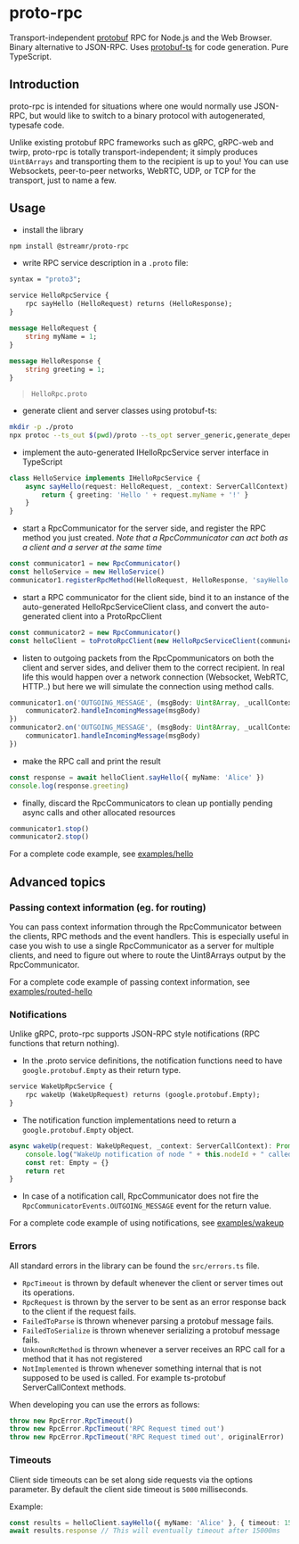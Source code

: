proto-rpc
===========

Transport-independent [protobuf](https://developers.google.com/protocol-buffers) RPC for Node.js and the Web Browser. 
Binary alternative to JSON-RPC. Uses [protobuf-ts](https://github.com/timostamm/protobuf-ts) for code generation. Pure TypeScript.

## Introduction

proto-rpc is intended for situations where one would normally use JSON-RPC, but would like to switch to a binary protocol with autogenerated, typesafe code.  

Unlike existing protobuf RPC frameworks such as gRPC, gRPC-web and twirp, proto-rpc is totally transport-independent; it simply produces `Uint8Arrays` and transporting them to the recipient is up to you! You can use Websockets, peer-to-peer networks, WebRTC, UDP, or TCP for the transport, just to name a few.

## Usage

- install the library

```bash
npm install @streamr/proto-rpc
```

- write RPC service description in a `.proto` file:

```proto
syntax = "proto3";

service HelloRpcService {
    rpc sayHello (HelloRequest) returns (HelloResponse);
}

message HelloRequest {
    string myName = 1;
}
  
message HelloResponse {
    string greeting = 1;
}
```
  > `HelloRpc.proto`

- generate client and server classes using protobuf-ts:

```bash
mkdir -p ./proto
npx protoc --ts_out $(pwd)/proto --ts_opt server_generic,generate_dependencies --proto_path $(pwd) HelloRpc.proto
```

- implement the auto-generated IHelloRpcService server interface in TypeScript

```typescript
class HelloService implements IHelloRpcService {
    async sayHello(request: HelloRequest, _context: ServerCallContext): Promise<HelloResponse> {
        return { greeting: 'Hello ' + request.myName + '!' }
    }
}
```

- start a RpcCommunicator for the server side, and register the RPC method you just created.
  *Note that a RpcCommunicator can act both as a client and a server at the same time*    

```typescript
const communicator1 = new RpcCommunicator()
const helloService = new HelloService()
communicator1.registerRpcMethod(HelloRequest, HelloResponse, 'sayHello', helloService.sayHello)
```

- start a RPC communicator for the client side, bind it to an instance of the auto-generated HelloRpcServiceClient class, and convert the auto-generated client
into a ProtoRpcClient<HelloRpcServiceClient> 


```typescript
const communicator2 = new RpcCommunicator()
const helloClient = toProtoRpcClient(new HelloRpcServiceClient(communicator2.getRpcClientTransport()))
```

- listen to outgoing packets from the RpcCpommunicators on both the client and server sides, and
  deliver them to the correct recipient. In real life this would happen over a network connection (Websocket, WebRTC, HTTP..)
  but here we will simulate the connection using method calls.

```typescript
communicator1.on('OUTGOING_MESSAGE', (msgBody: Uint8Array, _ucallContext?: CallContext) => {
    communicator2.handleIncomingMessage(msgBody)
})
communicator2.on('OUTGOING_MESSAGE', (msgBody: Uint8Array, _ucallContext?: CallContext) => {
    communicator1.handleIncomingMessage(msgBody)
})
```

- make the RPC call and print the result
  
```typescript
const response = await helloClient.sayHello({ myName: 'Alice' })
console.log(response.greeting)
```

- finally, discard the RpcCommunicators to clean up pontially pending async calls and other
  allocated resources
  
```typescript
communicator1.stop()
communicator2.stop()
```

For a complete code example, see [examples/hello](examples/hello)

## Advanced topics

### Passing context information (eg. for routing)

You can pass context information through the RpcCommunicator between the clients, RPC methods and the event handlers. This is
especially useful in case you wish to use a single RpcCommunicator as a server for multiple clients, and need to figure out
where to route the Uint8Arrays output by the RpcCommunicator. 

For a complete code example of passing context information, see [examples/routed-hello](examples/routed-hello)

### Notifications

Unlike gRPC, proto-rpc supports JSON-RPC style notifications (RPC functions that return nothing). 

- In the .proto service definitions, the notification functions need to have `google.protobuf.Empty` as their return type.

```proto
service WakeUpRpcService {
    rpc wakeUp (WakeUpRequest) returns (google.protobuf.Empty);
}
```

- The notification function implementations need to return a `google.protobuf.Empty` object.

```typescript
async wakeUp(request: WakeUpRequest, _context: ServerCallContext): Promise<Empty> {
    console.log("WakeUp notification of node " + this.nodeId + " called with reason: " + request.reason)
    const ret: Empty = {}
    return ret
}
```

- In case of a notification call, RpcCommunicator does not fire the `RpcCommunicatorEvents.OUTGOING_MESSAGE` event for the return value.

For a complete code example of using notifications, see [examples/wakeup](examples/wakeup)

### Errors

All standard errors in the library can be found the `src/errors.ts` file.

- `RpcTimeout` is thrown by default whenever the client or server times out its operations.
- `RpcRequest` is thrown by the server to be sent as an error response back to the client if the request fails.
- `FailedToParse` is thrown whenever parsing a protobuf message fails.
- `FailedToSerialize` is thrown whenever serializing a protobuf message fails.
- `UnknownRcMethod` is thrown whenever a server receives an RPC call for a method that it has not registered
- `NotImplemented` is thrown whenever something internal that is not supposed to be used is called. For example ts-protobuf ServerCallContext methods.

When developing you can use the errors as follows:

```typescript
throw new RpcError.RpcTimeout()
throw new RpcError.RpcTimeout('RPC Request timed out')
throw new RpcError.RpcTimeout('RPC Request timed out', originalError)
```

### Timeouts

Client side timeouts can be set along side requests via the options parameter. By default the client side timeout is `5000` milliseconds.

Example:
```typescript
const results = helloClient.sayHello({ myName: 'Alice' }, { timeout: 15000 })
await results.response // This will eventually timeout after 15000ms
```
